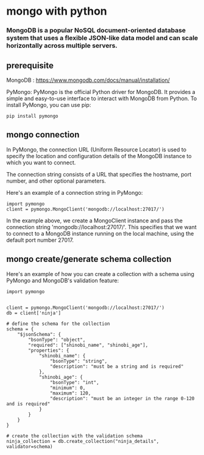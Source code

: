 # mongo with python

### MongoDB is a popular NoSQL document-oriented database system that uses a flexible JSON-like data model and can scale horizontally across multiple servers.


## prerequisite

MongoDB : https://www.mongodb.com/docs/manual/installation/

PyMongo: PyMongo is the official Python driver for MongoDB. It provides a simple and easy-to-use interface to interact with MongoDB from Python. To install PyMongo, you can use pip:

```
pip install pymongo
```

## mongo connection 
In PyMongo, the connection URL (Uniform Resource Locator) is used to specify the location and configuration details of the MongoDB instance to which you want to connect. 

The connection string consists of a URL that specifies the hostname, port number, and other optional parameters.

Here's an example of a connection string in PyMongo:

```
import pymongo
client = pymongo.MongoClient('mongodb://localhost:27017/')
```

In the example above, we create a MongoClient instance and pass the connection string 'mongodb://localhost:27017/'. This specifies that we want to connect to a MongoDB instance running on the local machine, using the default port number 27017.

## mongo create/generate schema collection
Here's an example of how you can create a collection with a schema using PyMongo and MongoDB's validation feature:

```
import pymongo


client = pymongo.MongoClient('mongodb://localhost:27017/')
db = client['ninja']

# define the schema for the collection
schema = {
    "$jsonSchema": {
        "bsonType": "object",
        "required": ["shinobi_name", "shinobi_age"],
        "properties": {
            "shinobi_name": {
                "bsonType": "string",
                "description": "must be a string and is required"
            },
            "shinobi_age": {
                "bsonType": "int",
                "minimum": 0,
                "maximum": 120,
                "description": "must be an integer in the range 0-120 and is required"
            }
        }
    }
}

# create the collection with the validation schema
ninja_collection = db.create_collection("ninja_details", validator=schema)
```
